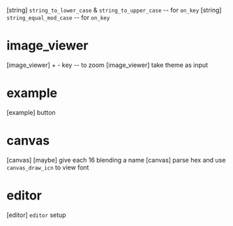 [string] `string_to_lower_case` & `string_to_upper_case` -- for `on_key`
[string] `string_equal_mod_case` -- for `on_key`

# image_viewer

[image_viewer] + - key -- to zoom
[image_viewer] take theme as input

# example

[example] button

# canvas

[canvas] [maybe] give each 16 blending a name
[canvas] parse hex and use `canvas_draw_icn` to view font

# editor

[editor] `editor` setup
